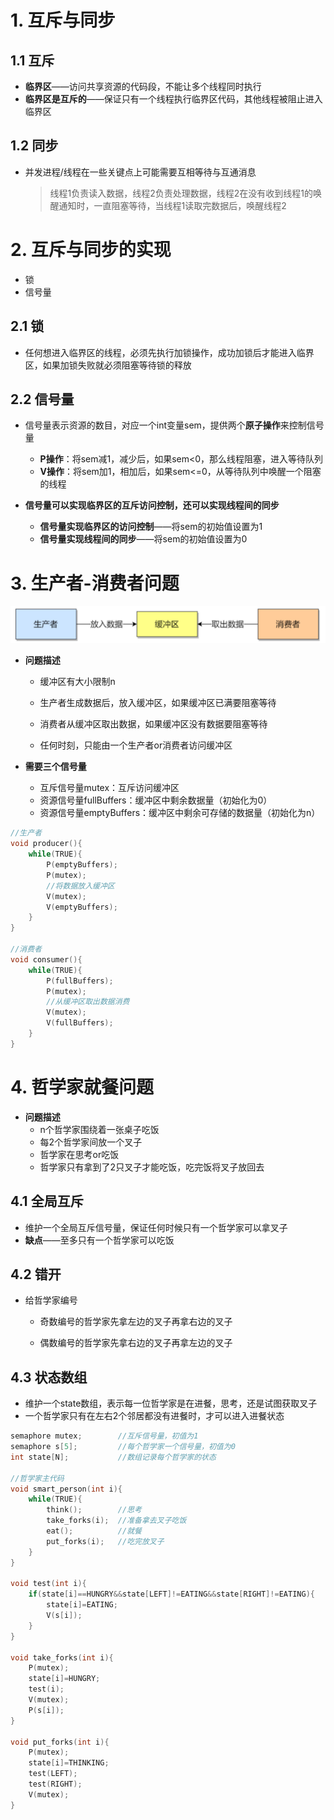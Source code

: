 # 1. 互斥与同步

## 1.1 互斥

* **临界区**——访问共享资源的代码段，不能让多个线程同时执行
* **临界区是互斥的**——保证只有一个线程执行临界区代码，其他线程被阻止进入临界区



## 1.2 同步

* 并发进程/线程在一些关键点上可能需要互相等待与互通消息

  >线程1负责读入数据，线程2负责处理数据，线程2在没有收到线程1的唤醒通知时，一直阻塞等待，当线程1读取完数据后，唤醒线程2



# 2. 互斥与同步的实现

* 锁
* 信号量



## 2.1 锁

* 任何想进入临界区的线程，必须先执行加锁操作，成功加锁后才能进入临界区，如果加锁失败就必须阻塞等待锁的释放



## 2.2 信号量

* 信号量表示资源的数目，对应一个int变量sem，提供两个**原子操作**来控制信号量
  * **P操作**：将sem减1，减少后，如果sem<0，那么线程阻塞，进入等待队列
  * **V操作**：将sem加1，相加后，如果sem<=0，从等待队列中唤醒一个阻塞的线程

* **信号量可以实现临界区的互斥访问控制，还可以实现线程间的同步**
  * **信号量实现临界区的访问控制**——将sem的初始值设置为1
  * **信号量实现线程间的同步**——将sem的初始值设置为0



# 3. 生产者-消费者问题

![32](p/32.png)

* **问题描述**

  * 缓冲区有大小限制n

  * 生产者生成数据后，放入缓冲区，如果缓冲区已满要阻塞等待
  * 消费者从缓冲区取出数据，如果缓冲区没有数据要阻塞等待
  * 任何时刻，只能由一个生产者or消费者访问缓冲区

* **需要三个信号量**
  * 互斥信号量mutex：互斥访问缓冲区
  * 资源信号量fullBuffers：缓冲区中剩余数据量（初始化为0）
  * 资源信号量emptyBuffers：缓冲区中剩余可存储的数据量（初始化为n）

```c
//生产者
void producer(){
    while(TRUE){
        P(emptyBuffers);
        P(mutex);
        //将数据放入缓冲区
        V(mutex);
        V(emptyBuffers);
    }
}

//消费者
void consumer(){
    while(TRUE){
        P(fullBuffers);
        P(mutex);
        //从缓冲区取出数据消费
        V(mutex);
        V(fullBuffers);
    }
}
```





# 4. 哲学家就餐问题

* **问题描述**
  * n个哲学家围绕着一张桌子吃饭
  * 每2个哲学家间放一个叉子
  * 哲学家在思考or吃饭
  * 哲学家只有拿到了2只叉子才能吃饭，吃完饭将叉子放回去

## 4.1 全局互斥

* 维护一个全局互斥信号量，保证任何时候只有一个哲学家可以拿叉子
* **缺点**——至多只有一个哲学家可以吃饭



## 4.2 错开

* 给哲学家编号

  * 奇数编号的哲学家先拿左边的叉子再拿右边的叉子

  * 偶数编号的哲学家先拿右边的叉子再拿左边的叉子



## 4.3 状态数组

* 维护一个state数组，表示每一位哲学家是在进餐，思考，还是试图获取叉子
* 一个哲学家只有在左右2个邻居都没有进餐时，才可以进入进餐状态

```c
semaphore mutex;        //互斥信号量，初值为1
semaphore s[5];         //每个哲学家一个信号量，初值为0
int state[N];           //数组记录每个哲学家的状态

//哲学家主代码
void smart_person(int i){
    while(TRUE){
        think();        //思考
        take_forks(i);  //准备拿去叉子吃饭
        eat();          //就餐
        put_forks(i);   //吃完放叉子
    }
}

void test(int i){
    if(state[i]==HUNGRY&&state[LEFT]!=EATING&&state[RIGHT]!=EATING){
        state[i]=EATING;
        V(s[i]);
    }
}

void take_forks(int i){
    P(mutex);
    state[i]=HUNGRY;
    test(i);
    V(mutex);
    P(s[i]);
}

void put_forks(int i){
    P(mutex);
    state[i]=THINKING;
    test(LEFT);
    test(RIGHT);
    V(mutex);
}
```



